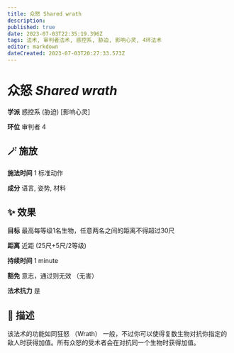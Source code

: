 ```yaml
---
title: 众怒 Shared wrath
description: 
published: true
date: 2023-07-03T22:35:19.396Z
tags: 法术, 审判者法术, 惑控系, 胁迫, 影响心灵, 4环法术
editor: markdown
dateCreated: 2023-07-03T20:27:33.573Z
---
```


# **众怒** *Shared wrath*

**学派** 惑控系 (胁迫) \[影响心灵\] 

**环位** 审判者 4

## 🪄 施放

**施法时间** 1 标准动作

**成分** 语言, 姿势, 材料

## ✨ 效果 

**目标** 最高每等级1名生物，任意两名之间的距离不得超过30尺 

**距离** 近距 (25尺+5尺/2等级)  

**持续时间** 1 minute 

**豁免** 意志，通过则无效 （无害）

**法术抗力** 是

## 📖 描述

该法术的功能如同狂怒 （Wrath） 一般，不过你可以使得复数生物对抗你指定的敌人时获得加值。所有众怒的受术者会在对抗同一个生物时获得加值。
    